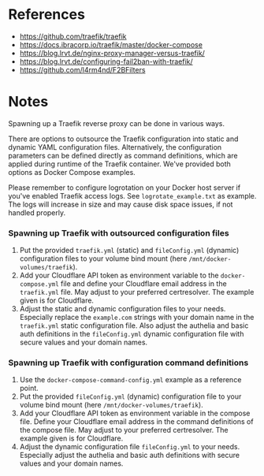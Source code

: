 # References

- <https://github.com/traefik/traefik>
- <https://docs.ibracorp.io/traefik/master/docker-compose>
- <https://blog.lrvt.de/nginx-proxy-manager-versus-traefik/>
- <https://blog.lrvt.de/configuring-fail2ban-with-traefik/>
- <https://github.com/l4rm4nd/F2BFilters>

# Notes

Spawning up a Traefik reverse proxy can be done in various ways.

There are options to outsource the Traefik configuration into static and dynamic YAML configuration files. Alternatively, the configuration parameters can be defined directly as command definitions, which are applied during runtime of the Traefik container. We've provided both options as Docker Compose examples.

Please remember to configure logrotation on your Docker host server if you've enabled Traefik access logs. See `logrotate_example.txt` as example. The logs will increase in size and may cause disk space issues, if not handled properly.

### Spawning up Traefik with outsourced configuration files

1. Put the provided `traefik.yml` (static) and `fileConfig.yml` (dynamic) configuration files to your volume bind mount (here `/mnt/docker-volumes/traefik`).
2. Add your Cloudflare API token as environment variable to the `docker-compose.yml` file and define your Cloudflare email address in the `traefik.yml` file. May adjust to your preferred certresolver. The example given is for Cloudflare.
3. Adjust the static and dynamic configuration files to your needs. Especially replace the `example.com` strings with your domain name in the `traefik.yml` static configuration file. Also adjust the authelia and basic auth definitions in the `fileConfig.yml` dynamic configuration file with secure values and your domain names.

### Spawning up Traefik with configuration command definitions

1. Use the `docker-compose-command-config.yml` example as a reference point.
2. Put the provided `fileConfig.yml` (dynamic) configuration file to your volume bind mount (here `/mnt/docker-volumes/traefik`).
3. Add your Cloudflare API token as environment variable in the compose file. Define your Cloudflare email address in the command definitions of the compose file. May adjust to your preferred certresolver. The example given is for Cloudflare.
4. Adjust the dynamic configuration file `fileConfig.yml` to your needs. Especially adjust the authelia and basic auth definitions with secure values and your domain names.